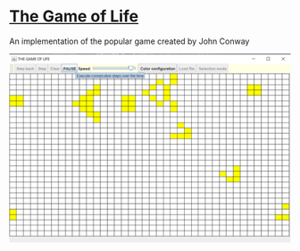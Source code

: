 # [The Game of Life](https://en.wikipedia.org/wiki/Conway%27s_Game_of_Life)
 An implementation of the popular game created by John Conway
 
<kbd> ![Imagen de ejemplo: glider](/resources/example2.jpg) </kbd>
